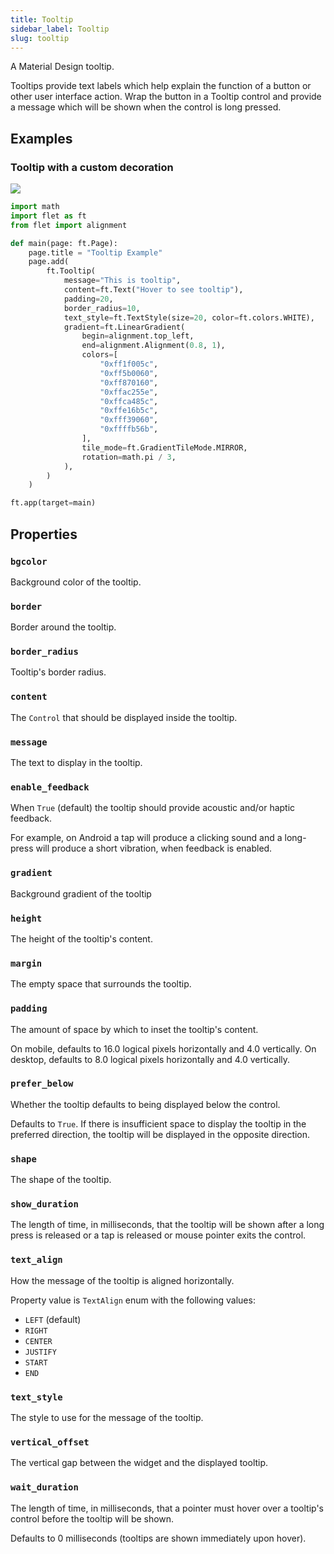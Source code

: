 ```yaml
---
title: Tooltip
sidebar_label: Tooltip
slug: tooltip
---
```


A Material Design tooltip.

Tooltips provide text labels which help explain the function of a button or other user interface action. Wrap the button in a Tooltip control and provide a message which will be shown when the control is long pressed.

## Examples

### Tooltip with a custom decoration

<img src="/img/docs/controls/tooltip/custom-tooltip.gif" className="screenshot-30"/>

```python
import math
import flet as ft
from flet import alignment

def main(page: ft.Page):
    page.title = "Tooltip Example"
    page.add(
        ft.Tooltip(
            message="This is tooltip",
            content=ft.Text("Hover to see tooltip"),
            padding=20,
            border_radius=10,
            text_style=ft.TextStyle(size=20, color=ft.colors.WHITE),
            gradient=ft.LinearGradient(
                begin=alignment.top_left,
                end=alignment.Alignment(0.8, 1),
                colors=[
                    "0xff1f005c",
                    "0xff5b0060",
                    "0xff870160",
                    "0xffac255e",
                    "0xffca485c",
                    "0xffe16b5c",
                    "0xfff39060",
                    "0xffffb56b",
                ],
                tile_mode=ft.GradientTileMode.MIRROR,
                rotation=math.pi / 3,
            ),
        )
    )

ft.app(target=main)
```

## Properties

### `bgcolor`

Background color of the tooltip.

### `border`

Border around the tooltip.

### `border_radius`

Tooltip's border radius.

### `content`

The `Control` that should be displayed inside the tooltip.

### `message`

The text to display in the tooltip.

### `enable_feedback`

When `True` (default) the tooltip should provide acoustic and/or haptic feedback.

For example, on Android a tap will produce a clicking sound and a long-press will produce a short vibration, when feedback is enabled.

### `gradient`

Background gradient of the tooltip

### `height`

The height of the tooltip's content.

### `margin`

The empty space that surrounds the tooltip.

### `padding`

The amount of space by which to inset the tooltip's content.

On mobile, defaults to 16.0 logical pixels horizontally and 4.0 vertically. On desktop, defaults to 8.0 logical pixels horizontally and 4.0 vertically.

### `prefer_below`

Whether the tooltip defaults to being displayed below the control.

Defaults to `True`. If there is insufficient space to display the tooltip in the preferred direction, the tooltip will be displayed in the opposite direction.

### `shape`

The shape of the tooltip.

### `show_duration`

The length of time, in milliseconds, that the tooltip will be shown after a long press is released or a tap is released or mouse pointer exits the control.

### `text_align`

How the message of the tooltip is aligned horizontally.

Property value is `TextAlign` enum with the following values:

* `LEFT` (default)
* `RIGHT`
* `CENTER`
* `JUSTIFY`
* `START`
* `END`

### `text_style`

The style to use for the message of the tooltip.

### `vertical_offset`

The vertical gap between the widget and the displayed tooltip.

### `wait_duration`

The length of time, in milliseconds, that a pointer must hover over a tooltip's control before the tooltip will be shown.

Defaults to 0 milliseconds (tooltips are shown immediately upon hover).